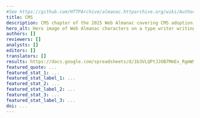 ```yaml
---
#See https://github.com/HTTPArchive/almanac.httparchive.org/wiki/Authors'-Guide#metadata-to-add-at-the-top-of-your-chapters
title: CMS
description: CMS chapter of the 2025 Web Almanac covering CMS adoption, user experience of websites running on CMS platforms, and CMS resource weights.
hero_alt: Hero image of Web Almanac characters on a type writer writing a web page.
authors: []
reviewers: []
analysts: []
editors: []
translators: []
results: https://docs.google.com/spreadsheets/d/1b3VLQPtJJOB7MmEx_RgmWSCef1BK8mrqpQT44UiMQyE/edit
featured_quote: ...
featured_stat_1: ...
featured_stat_label_1: ...
featured_stat_2: ...
featured_stat_label_2: ...
featured_stat_3: ...
featured_stat_label_3: ...
doi: ...
---
```


